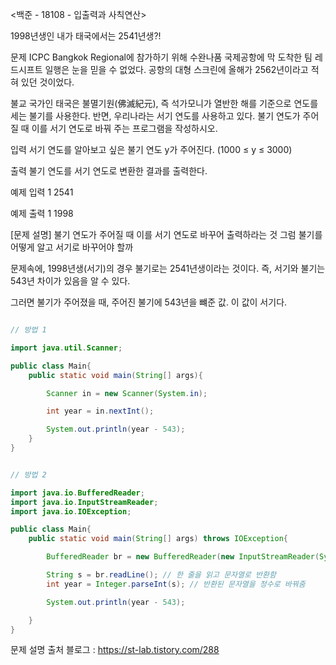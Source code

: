 <백준 - 18108 - 입출력과 사칙연산>

1998년생인 내가 태국에서는 2541년생?!

문제
ICPC Bangkok Regional에 참가하기 위해 수완나품 국제공항에 막 도착한 팀 레드시프트 일행은 눈을 믿을 수 없었다. 공항의 대형 스크린에 올해가 2562년이라고 적혀 있던 것이었다.

불교 국가인 태국은 불멸기원(佛滅紀元), 즉 석가모니가 열반한 해를 기준으로 연도를 세는 불기를 사용한다. 반면, 우리나라는 서기 연도를 사용하고 있다. 불기 연도가 주어질 때 이를 서기 연도로 바꿔 주는 프로그램을 작성하시오.

입력
서기 연도를 알아보고 싶은 불기 연도 y가 주어진다. (1000 ≤ y ≤ 3000)

출력
불기 연도를 서기 연도로 변환한 결과를 출력한다.

예제 입력 1 
2541

예제 출력 1
1998

[문제 설명]
불기 연도가 주어질 때 이를 서기 연도로 바꾸어 출력하라는 것
그럼 불기를 어떻게 알고 서기로 바꾸어야 할까

문제속에, 1998년생(서기)의 경우 불기로는 2541년생이라는 것이다. 
즉, 서기와 불기는 543년 차이가 있음을 알 수 있다.

그러면 불기가 주어졌을 때, 주어진 불기에 543년을 뺴준 값. 이 값이 서기다.

```java

// 방법 1

import java.util.Scanner;

public class Main{
    public static void main(String[] args){

        Scanner in = new Scanner(System.in);

        int year = in.nextInt();

        System.out.println(year - 543);
    }
}

```

```java

// 방법 2

import java.io.BufferedReader;
import java.io.InputStreamReader;
import java.io.IOException;

public class Main{
    public static void main(String[] args) throws IOException{

        BufferedReader br = new BufferedReader(new InputStreamReader(System.in));

        String s = br.readLine(); // 한 줄을 읽고 문자열로 반환함
        int year = Integer.parseInt(s); // 반환된 문자열을 정수로 바꿔줌

        System.out.println(year - 543);

    }
}

```


문제 설명 출처 블로그 : https://st-lab.tistory.com/288